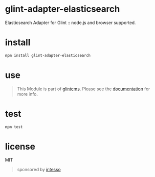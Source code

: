 # glint-adapter-elasticsearch


Elasticsearch Adapter for Glint :: node.js and browser supported.


# install

```bash
npm install glint-adapter-elasticsearch
```

# use

> This Module is part of [glintcms](http://glintcms.com/).
> Please see the [documentation](https://github.com/glintcms/glintcms) for more info.


# test

```bash
npm test
```

# license

MIT

> sponsored by [intesso](http://intesso.com)
